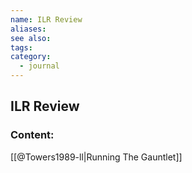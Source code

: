 ```yaml
---
name: ILR Review
aliases:
see also:
tags:
category:
  - journal
---
```


## ILR Review

### Content:
[[@Towers1989-ll|Running The Gauntlet]]